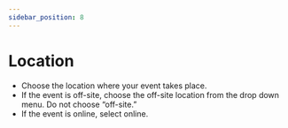 ```yaml
---
sidebar_position: 8
---
```

# Location

-	Choose the location where your event takes place.
-	If the event is off-site, choose the off-site location from the drop down menu. Do not choose “off-site.” 
-	If the event is online, select online.
